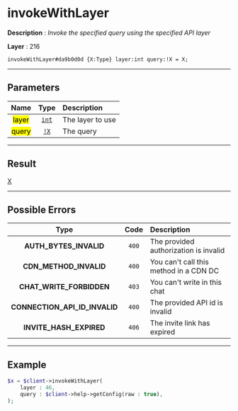 # invokeWithLayer

**Description** : *Invoke the specified query using the specified API layer*

**Layer** : 216

```tl
invokeWithLayer#da9b0d0d {X:Type} layer:int query:!X = X;
```

---

## Parameters

| Name | Type | Description |
| :---: | :---: | :--- |
| <mark>layer</mark> | [`int`](type/int) | The layer to use |
| <mark>query</mark> | [`!X`](type/X) | The query |

---

## Result

[X](type/X)

---

## Possible Errors

| Type | Code | Description |
| :---: | :---: | :--- |
| **AUTH_BYTES_INVALID** | `400` | The provided authorization is invalid |
| **CDN_METHOD_INVALID** | `400` | You can't call this method in a CDN DC |
| **CHAT_WRITE_FORBIDDEN** | `403` | You can't write in this chat |
| **CONNECTION_API_ID_INVALID** | `400` | The provided API id is invalid |
| **INVITE_HASH_EXPIRED** | `406` | The invite link has expired |

---

## Example

```php
$x = $client->invokeWithLayer(
	layer : 46,
	query : $client->help->getConfig(raw : true),
);
```